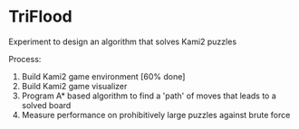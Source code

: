 # TriFlood
Experiment to design an algorithm that solves Kami2 puzzles

Process:
1. Build Kami2 game environment [60% done]
2. Build Kami2 game visualizer
3. Program A* based algorithm to find a 'path' of moves that leads to a solved board
4. Measure performance on prohibitively large puzzles against brute force
